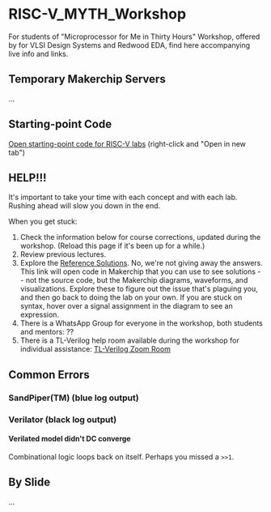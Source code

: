 # RISC-V_MYTH_Workshop

For students of "Microprocessor for Me in Thirty Hours" Workshop, offered by for VLSI Design Systems and Redwood EDA, find here accompanying live info and links.

## Temporary Makerchip Servers

...

## Starting-point Code

<a href="http://www.makerchip.com/sandbox?code_url=https:%2F%2Fraw.githubusercontent.com%2Fstevehoover%2FRISC-V_MYTH_Workshop%2Fmaster%2Frisc-v_shell.tlv" target="_blank" atom_fix="_">Open starting-point code for RISC-V labs</a> (right-click and "Open in new tab")

## HELP!!!

It's important to take your time with each concept and with each lab. Rushing ahead will slow you down in the end.

When you get stuck:
  1. Check the information below for course corrections, updated during the workshop. (Reload this page if it's been up for a while.)
  1. Review previous lectures.
  1. Explore the <a href="http://www.makerchip.com/sandbox?code_url=https:%2F%2Fraw.githubusercontent.com%2Fstevehoover%2FRISC-V_MYTH_Workshop%2Fmaster%2Freference_solutions.tlv" target="_blank" atom_fix="_">Reference Solutions</a>. No, we're not giving away the answers. This link will open code in Makerchip that you can use to see solutions -- not the source code, but the Makerchip diagrams, waveforms, and visualizations. Explore these to figure out the issue that's plaguing you, and then go back to doing the lab on your own. If you are stuck on syntax, hover over a signal assignment in the diagram to see an expression.
  1. There is a WhatsApp Group for everyone in the workshop, both students and mentors: ??
  1. There is a TL-Verilog help room available during the workshop for individual assistance: <a href="https://www.google.com/url?q=https://us02web.zoom.us/j/4218739141&sa=D&source=calendar&ust=1595603520903000&usg=AOvVaw1ndmQzaikr7nHGZKKa5-PI" target="_blank" atom_fix="_">TL-Verilog Zoom Room</a>

## Common Errors

### SandPiper(TM) (blue log output)

### Verilator (black log output)

#### Verilated model didn't DC converge

Combinational logic loops back on itself. Perhaps you missed a `>>1`.

## By Slide

...

